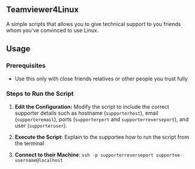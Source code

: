 Teamviewer4Linux
-----
A simple scripts that allows you to give technical support to you friends whom you've convinced to use Linux.


Usage
-----

### Prerequisites

-   Use this only with close friends relatives or other people you trust fully

### Steps to Run the Script

1.  **Edit the Configuration:** Modify the script to include the correct supporter details such as hostname (`supporterhost`), email (`supporteremail`), ports (`supporterport` and `supporterreverseport`), and user (`supporteruser`).

2.  **Execute the Script:** Explain to the supportee how to run the script from the terminal

3.  **Connect to their Machine**: `ssh -p supporterreverseport supportee-username@localhost`
